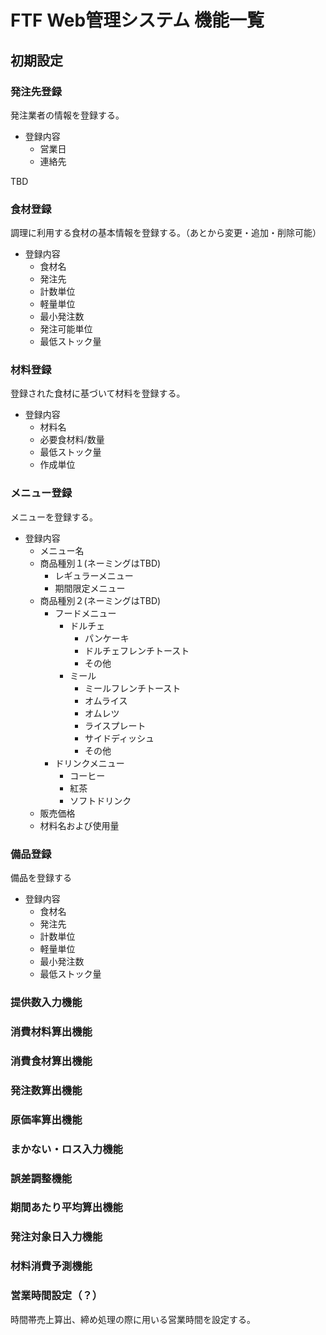# FTF Web管理システム 機能一覧

## 初期設定

### 発注先登録
発注業者の情報を登録する。

- 登録内容
  - 営業日
  - 連絡先

TBD

### 食材登録
調理に利用する食材の基本情報を登録する。（あとから変更・追加・削除可能）
- 登録内容
  - 食材名
  - 発注先
  - 計数単位
  - 軽量単位
  - 最小発注数
  - 発注可能単位
  - 最低ストック量

### 材料登録
登録された食材に基づいて材料を登録する。
- 登録内容
  - 材料名
  - 必要食材料/数量
  - 最低ストック量
  - 作成単位

### メニュー登録
  メニューを登録する。
  - 登録内容
    - メニュー名
    - 商品種別１(ネーミングはTBD)
      - レギュラーメニュー
      - 期間限定メニュー
    - 商品種別２(ネーミングはTBD)
      - フードメニュー
        - ドルチェ
          - パンケーキ
          - ドルチェフレンチトースト
          - その他
        - ミール
          - ミールフレンチトースト
          - オムライス
          - オムレツ
          - ライスプレート
          - サイドディッシュ
          - その他
      - ドリンクメニュー
        - コーヒー
        - 紅茶
        - ソフトドリンク
    - 販売価格
    - 材料名および使用量

### 備品登録
備品を登録する
- 登録内容
  - 食材名
  - 発注先
  - 計数単位
  - 軽量単位
  - 最小発注数
  - 最低ストック量


### 提供数入力機能

### 消費材料算出機能

### 消費食材算出機能

### 発注数算出機能

### 原価率算出機能

### まかない・ロス入力機能

### 誤差調整機能

### 期間あたり平均算出機能

### 発注対象日入力機能

### 材料消費予測機能

###
### 営業時間設定（？）
時間帯売上算出、締め処理の際に用いる営業時間を設定する。

###
